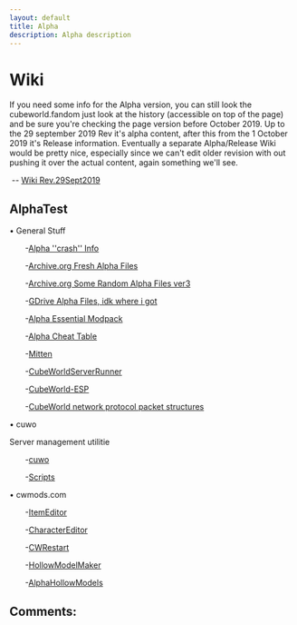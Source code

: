 ```yaml
---
layout: default
title: Alpha
description: Alpha description
---
```

# Wiki

If you need some info for the Alpha version, you can still look the cubeworld.fandom just look at the history (accessible on top of the page) and be sure you're checking the page version before October 2019. Up to the 29 september 2019 Rev it's alpha content, after this from the 1 October 2019 it's Release information. Eventually a separate Alpha/Release Wiki would be pretty nice, especially since we can't edit older revision with out pushing it over the actual content, again something we'll see.

&nbsp;--&nbsp;[Wiki Rev.29Sept2019](https://cubeworld.fandom.com/wiki/Cube_World_Wiki?oldid=12597)

## AlphaTest

&bull; General Stuff

&nbsp;&nbsp;&nbsp;&nbsp;&nbsp;&nbsp; -[Alpha ''crash'' Info](https://www.reddit.com/r/CubeWorld/comments/ishcyx/ive_got_the_original_alpha_from_the_old_picroma/g581mge/)

&nbsp;&nbsp;&nbsp;&nbsp;&nbsp;&nbsp; -[Archive.org Fresh Alpha Files](https://archive.org/details/CubeWorldAlpha)

&nbsp;&nbsp;&nbsp;&nbsp;&nbsp;&nbsp; -[Archive.org Some Random Alpha Files ver3](https://archive.org/details/CubeWorldAplha3)

&nbsp;&nbsp;&nbsp;&nbsp;&nbsp;&nbsp; -[GDrive Alpha Files, idk where i got](https://drive.google.com/file/d/0Bz9AMQY2JNRuU3BubU1HbGRLckk/view)

&nbsp;&nbsp;&nbsp;&nbsp;&nbsp;&nbsp; -[Alpha Essential Modpack](https://www.reddit.com/r/CubeWorld/comments/bjya12/cube_world_essentials_modpack/)

&nbsp;&nbsp;&nbsp;&nbsp;&nbsp;&nbsp; -[Alpha Cheat Table](https://fearlessrevolution.com/viewtopic.php?f=4&t=3799)

&nbsp;&nbsp;&nbsp;&nbsp;&nbsp;&nbsp; -[Mitten](https://github.com/ChrisMiuchiz/Mitten)

&nbsp;&nbsp;&nbsp;&nbsp;&nbsp;&nbsp; -[CubeWorldServerRunner](https://github.com/Matriz88/CubeWorldServerRunner)

&nbsp;&nbsp;&nbsp;&nbsp;&nbsp;&nbsp; -[CubeWorld-ESP](https://github.com/humanova/CubeWorld-ESP)

&nbsp;&nbsp;&nbsp;&nbsp;&nbsp;&nbsp; -[CubeWorld network protocol packet structures](https://docs.google.com/spreadsheets/d/17W6mPM9uG55JlQzTql2WjepqkKxNlhZuPKP5EeMUBdk/edit#gid=699710884)

&bull; cuwo

Server management utilitie

&nbsp;&nbsp;&nbsp;&nbsp;&nbsp;&nbsp; -[cuwo](https://github.com/matpow2/cuwo)

&nbsp;&nbsp;&nbsp;&nbsp;&nbsp;&nbsp; -[Scripts](https://github.com/matpow2/cuwo-scripts)

&bull; cwmods.com

&nbsp;&nbsp;&nbsp;&nbsp;&nbsp;&nbsp; -[ItemEditor](https://www.cwmods.com/downloads/info446-ItemEditor.html)

&nbsp;&nbsp;&nbsp;&nbsp;&nbsp;&nbsp; -[CharacterEditor](https://www.cwmods.com/downloads/info84-CubeWorldCharacterEditor.html)

&nbsp;&nbsp;&nbsp;&nbsp;&nbsp;&nbsp; -[CWRestart](https://www.cwmods.com/downloads/info124-CWSRestart-Restartyourserverautomat....html)

&nbsp;&nbsp;&nbsp;&nbsp;&nbsp;&nbsp; -[HollowModelMaker](https://www.cwmods.com/downloads/info235-Hollowmodels.Makeyourmodelshollow..html)

&nbsp;&nbsp;&nbsp;&nbsp;&nbsp;&nbsp; -[AlphaHollowModels](https://www.cwmods.com/downloads/info264-Hollowedmodels.html)

## Comments:

<script src="https://utteranc.es/client.js"
        repo="Paroyer/Comment" 
        issue-term="pathname"
        theme="github-dark"
        label="Comment"
        crossorigin="anonymous"
        async>
</script>  
